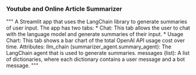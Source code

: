 ### Youtube and Online Article Summarizer

"""
A Streamlit app that uses the LangChain library to generate summaries of user input.
The app has two tabs:
    * Chat: This tab allows the user to chat with the language model and generate summaries of their input.
    * Usage Chart: This tab shows a bar chart of the total OpenAI API usage cost over time.
Attributes:
    llm_chain (summarizer_agent.summary_agent): The LangChain agent that is used to generate summaries.
    messages (list): A list of dictionaries, where each dictionary contains a user message and a bot message.
"""
